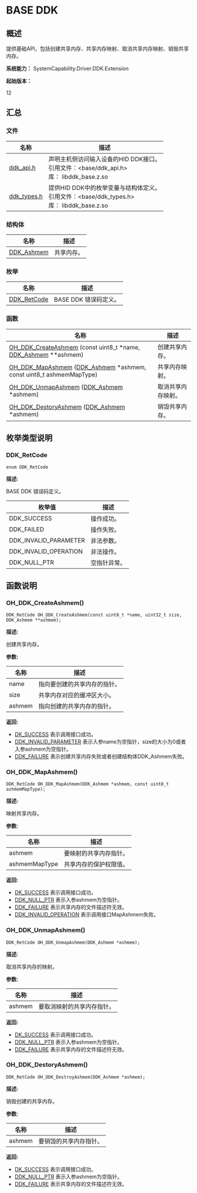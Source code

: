 # BASE DDK


## 概述

提供基础API，包括创建共享内存、共享内存映射、取消共享内存映射、销毁共享内存。

**系统能力：** SystemCapability.Driver.DDK.Extension

**起始版本：** 

12

## 汇总


### 文件

| 名称 | 描述 | 
| -------- | -------- |
| [ddk_api.h](ddk_api.md) | 声明主机侧访问输入设备的HID DDK接口。 <br/>引用文件：&lt;base/ddk_api.h&gt; <br/>库： libddk_base.z.so | 
| [ddk_types.h](ddk_types.md) | 提供HID DDK中的枚举变量与结构体定义。<br/>引用文件：&lt;base/ddk_types.h&gt; <br/>库： libddk_base.z.so | 


### 结构体

| 名称 | 描述 | 
| -------- | -------- |
| [DDK_Ashmem](_ddk_ashmem.md) | 共享内存。  | 


### 枚举

| 名称 | 描述 | 
| -------- | -------- |
| [DDK_RetCode](#ddk_retcode) | BASE DDK 错误码定义。  | 


### 函数

| 名称 | 描述 | 
| -------- | -------- |
| [OH_DDK_CreateAshmem](#oh_ddk_createashmem) (const uint8_t *name, [DDK_Ashmem](_ddk_ashmem.md) \*\*ashmem) | 创建共享内存。  | 
| [OH_DDK_MapAshmem](#oh_ddk_mapashmem) ([DDK_Ashmem](_ddk_ashmem.md) \*ashmem, const uint8_t ashmemMapType) | 共享内存映射。  | 
| [OH_DDK_UnmapAshmem](#oh_ddk_unmapashmem) ([DDK_Ashmem](_ddk_ashmem.md) \*ashmem) | 取消共享内存映射。  | 
| [OH_DDK_DestoryAshmem](#oh_ddk_destoryashmem) ([DDK_Ashmem](_ddk_ashmem.md) \*ashmem) | 销毁共享内存。  | 


## 枚举类型说明


### DDK_RetCode


```
enum DDK_RetCode
```

**描述:**

BASE DDK 错误码定义。

| 枚举值 | 描述 |
| -------- | -------- |
| DDK_SUCCESS | 操作成功。 |
| DDK_FAILED | 操作失败。 |
| DDK_INVALID_PARAMETER | 非法参数。 |
| DDK_INVALID_OPERATION | 非法操作。 |
| DDK_NULL_PTR | 空指针异常。 |


## 函数说明


### OH_DDK_CreateAshmem()


```
DDK_RetCode OH_DDK_CreateAshmem(const uint8_t *name, uint32_t size, DDK_Ashmem **ashmem);
```

**描述:**

创建共享内存。

**参数:**

| 名称 | 描述 |
| -------- | -------- |
| name | 指向要创建的共享内存的指针。 |
| size | 共享内存对应的缓冲区大小。 |
| ashmem | 指向创建的共享内存的指针。 |

**返回:**

- [DK_SUCCESS](#ddk_retcode) 表示调用接口成功。
- [DDK_INVALID_PARAMETER](#ddk_retcode) 表示入参name为空指针，size的大小为0或者入参ashmem为空指针。
- [DDK_FAILURE](#ddk_retcode) 表示创建共享内存失败或者创建结构体DDK_Ashmem失败。


### OH_DDK_MapAshmem()


```
DDK_RetCode OH_DDK_MapAshmem(DDK_Ashmem *ashmem, const uint8_t ashmemMapType);
```

**描述:**

映射共享内存。

**参数:**

| 名称 | 描述 |
| -------- | -------- |
| ashmem | 要映射的共享内存指针。 |
| ashmemMapType | 共享内存的保护权限值。 |

**返回:**

- [DK_SUCCESS](#ddk_retcode) 表示调用接口成功。
- [DDK_NULL_PTR](#ddk_retcode) 表示入参ashmem为空指针。
- [DDK_FAILURE](#ddk_retcode) 表示共享内存的文件描述符无效。
- [DDK_INVALID_OPERATION](#ddk_retcode) 表示调用接口MapAshmem失败。


### OH_DDK_UnmapAshmem()


```
DDK_RetCode OH_DDK_UnmapAshmem(DDK_Ashmem *ashmem);
```

**描述:**

取消共享内存的映射。

**参数:**

| 名称 | 描述 |
| -------- | -------- |
|  ashmem | 要取消映射的共享内存指针。 |

**返回:**

- [DK_SUCCESS](#ddk_retcode) 表示调用接口成功。
- [DDK_NULL_PTR](#ddk_retcode) 表示入参ashmem为空指针。
- [DDK_FAILURE](#ddk_retcode) 表示共享内存的文件描述符无效。

### OH_DDK_DestoryAshmem()


```
DDK_RetCode OH_DDK_DestroyAshmem(DDK_Ashmem *ashmem);
```

**描述:**

销毁创建的共享内存。

**参数:**

| 名称 | 描述 |
| -------- | -------- |
|  ashmem | 要销毁的共享内存指针。 |

**返回:**

- [DK_SUCCESS](#ddk_retcode) 表示调用接口成功。
- [DDK_NULL_PTR](#ddk_retcode) 表示入参ashmem为空指针。
- [DDK_FAILURE](#ddk_retcode) 表示共享内存的文件描述符无效。